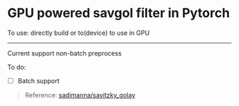 # GPU powered savgol filter in Pytorch
To use: directly build or to(device) to use in GPU
__________________________________________________
Current support non-batch preprocess

To do:
- [ ] Batch support

> Reference: [sadimanna/savitzky_golay](https://github.com/sadimanna/savitzky_golay)
